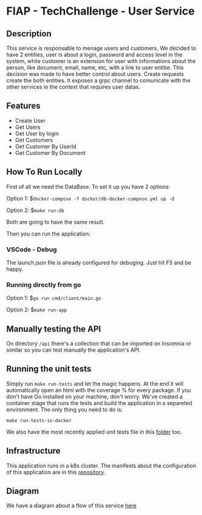 # FIAP - TechChallenge - User Service

## Description

This service is responsable to menage users and customers. We decided to have 2 entities, user is about a login, password and access level in the system, while customer is an extension for user with informations about the person, like document, email, name, etc, with a link to user entitie. This decision was made to have better control about users. Create requests create the both entities. It exposes a grpc channel to comunicate with the other services in the context that requires user datas.

## Features

- Create User
- Get Users
- Get User by login
- Get Customers
- Get Customer By UserId
- Get Customer By Document

## How To Run Locally

First of all we need the DataBase. To set it up you have 2 options:

Option 1: $```docker-compose -f docker/db-docker-compose.yml up -d```

Option 2: $```make run-db```

Both are going to have the same result.

Then you can run the application:

### VSCode - Debug
The launch.json file is already configured for debuging. Just hit F5 and be happy.

### Running directly from go

Option 1: $```go run cmd/client/main.go```

Option 2: $```make run-app```

## Manually testing the API

On directory ```/api``` there's a collection that can be imported on Insomnia or similar so you can test manually the application's API.

## Running the unit tests

Simply run ```make run-tests``` and let the magic happens. At the end it will automatically open an html with the coverage % for every package.
If you don't have Go installed on your machine, don't worry. We've created a container stage that runs the tests and build the application in a separeted environment. The only thing you need to do is:

```make run-tests-in-docker```

We also have the most recently applied unit tests file in this [folder](/unit-tests-results/unit-tests.png) too.

## Infrastructure

This application runs in a k8s cluster. The manifests about the configuration of this application are in this [repository](https://github.com/mauriciodm1998/user-service-gitops).

## Diagram

We have a diagram about a flow of this service [here](/diagrams/user-service-diagram.png)